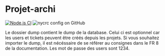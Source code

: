 # Projet-archi

[![Node.js CI](https://github.com/raphagoo/projet-test-unit/actions/workflows/node.js.yml/badge.svg)](https://github.com/raphagoo/projet-test-unit/actions/workflows/node.js.yml) ![nycrc config on GitHub](https://img.shields.io/nycrc/raphagoo/projet-test-unit?config=api%2F.nycrc)


Le dossier dump contient le dump de la database. Celui ci est optionnel car les users et tickets peuvent être créés depuis les projets.
Si vous souhaitez importer le dump, il est nécéssaire de se référer au consignes dans le FR 8 de la documentation. Les mot de passe des users sont 1234.
